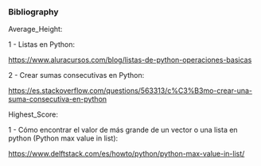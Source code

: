 ### Bibliography

Average_Height:

1 - Listas en Python:

https://www.aluracursos.com/blog/listas-de-python-operaciones-basicas

2 - Crear sumas consecutivas en Python:

https://es.stackoverflow.com/questions/563313/c%C3%B3mo-crear-una-suma-consecutiva-en-python

Highest_Score:

1 - Cómo encontrar el valor de más grande de un vector o una lista en python (Python max value in list):

https://www.delftstack.com/es/howto/python/python-max-value-in-list/